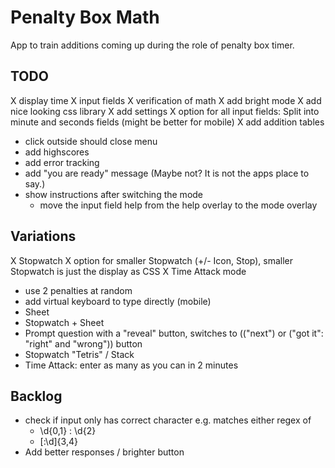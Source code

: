 # Penalty Box Math

App to train additions coming up during the role of penalty box timer.

## TODO

X display time
X input fields
X verification of math
X add bright mode
X add nice looking css library
X add settings
X option for all input fields: Split into minute and seconds fields (might be better for mobile)
X add addition tables
- click outside should close menu
- add highscores
- add error tracking
- add "you are ready" message (Maybe not? It is not the apps place to say.)
- show instructions after switching the mode
  - move the input field help from the help overlay to the mode overlay

## Variations

X Stopwatch
  X option for smaller Stopwatch (+/- Icon, Stop), smaller Stopwatch is just the display as CSS
  X Time Attack mode
  - use 2 penalties at random
  - add virtual keyboard to type directly (mobile)
- Sheet
- Stopwatch + Sheet
- Prompt question with a "reveal" button, switches to (("next") or ("got it": "right" and "wrong")) button
- Stopwatch "Tetris" / Stack
- Time Attack: enter as many as you can in 2 minutes


## Backlog

- check if input only has correct character e.g. matches either regex of
  - \d{0,1} : \d{2}
  - [:\d]{3,4}
- Add better responses / brighter button